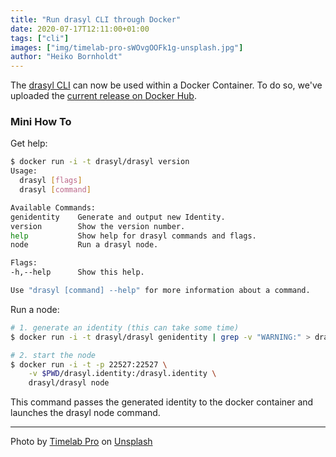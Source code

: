 ```yaml
---
title: "Run drasyl CLI through Docker"
date: 2020-07-17T12:11:00+01:00
tags: ["cli"]
images: ["img/timelab-pro-sWOvgOOFk1g-unsplash.jpg"]
author: "Heiko Bornholdt"
---
```


The [drasyl CLI](https://docs.java.drasyl.org/cli/) can now be used within a Docker Container.
To do so, we've uploaded the [current release on Docker Hub](https://hub.docker.com/repository/docker/drasyl/drasyl).

<!--more-->

### Mini How To

Get help:

```bash
$ docker run -i -t drasyl/drasyl version
Usage:
  drasyl [flags]
  drasyl [command]

Available Commands:
genidentity    Generate and output new Identity.
version        Show the version number.
help           Show help for drasyl commands and flags.
node           Run a drasyl node.

Flags:
-h,--help      Show this help.

Use "drasyl [command] --help" for more information about a command.
```

Run a node:

```bash
# 1. generate an identity (this can take some time)
$ docker run -i -t drasyl/drasyl genidentity | grep -v "WARNING:" > drasyl.identity

# 2. start the node
$ docker run -i -t -p 22527:22527 \
    -v $PWD/drasyl.identity:/drasyl.identity \
    drasyl/drasyl node
````
This command passes the generated identity to the docker container and launches the drasyl node command.

---

Photo by [Timelab Pro](https://unsplash.com/@timelabpro) on [Unsplash](https://unsplash.com/)
